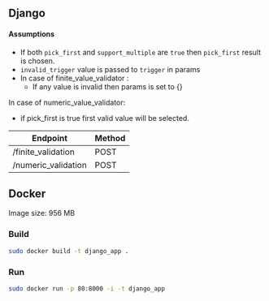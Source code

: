 
## Django
#### Assumptions
- If both `pick_first` and `support_multiple` are `true` then `pick_first` result is chosen. 
- `invalid_trigger` value is passed to `trigger` in params
- In case of finite_value_validator :
	- If any value is invalid then params is set to {}
 
In case of numeric_value_validator: 
- if pick_first is true first valid value will be selected.

|       Endpoint    |Method          |
|-------------------|----------------|
|/finite_validation |POST            |
|/numeric_validation|POST            |

## Docker
Image size: 956 MB
### Build
```bash
sudo docker build -t django_app .
```
### Run
```bash
sudo docker run -p 80:8000 -i -t django_app
```
